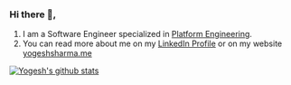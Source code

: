 ### Hi there 👋,

<!--
**yks0000/yks0000** is a ✨ _special_ ✨ repository because its `README.md` (this file) appears on your GitHub profile.

Here are some ideas to get you started:

- 🔭 I’m currently working on ...
- 🌱 I’m currently learning ...
- 👯 I’m looking to collaborate on ...
- 🤔 I’m looking for help with ...
- 💬 Ask me about ...
- 📫 How to reach me: ...
- 😄 Pronouns: ...
- ⚡ Fun fact: ...
-->

1. I am a Software Engineer specialized in [Platform Engineering](https://en.wikipedia.org/wiki/Platform_engineering).
2. You can read more about me on my [LinkedIn Profile](https://linkedin.yogeshsharma.me) or on my website [yogeshsharma.me](https://yogeshsharma.me)


[![Yogesh's github stats](https://github-readme-stats.vercel.app/api?username=yks0000&theme=noctis_minimus)](https://github.com/yks0000/yks0000/blob/master/README.md)
